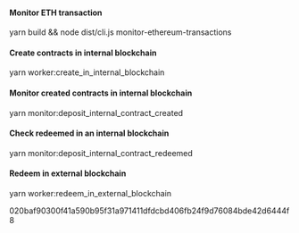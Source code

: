 #### Monitor ETH transaction
yarn build && node dist/cli.js monitor-ethereum-transactions

#### Create contracts in internal blockchain
yarn worker:create_in_internal_blockchain

#### Monitor created contracts in internal blockchain
yarn monitor:deposit_internal_contract_created

#### Check redeemed in an internal blockchain 
yarn monitor:deposit_internal_contract_redeemed

#### Redeem in external blockchain
yarn worker:redeem_in_external_blockchain

020baf90300f41a590b95f31a971411dfdcbd406fb24f9d76084bde42d6444f8
